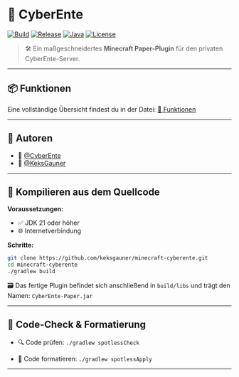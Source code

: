 # 🦆 CyberEnte

[![Build](https://img.shields.io/github/actions/workflow/status/keksgauner/minecraft-cyberente/build.yml?branch=master&label=Build&style=for-the-badge)](https://github.com/keksgauner/minecraft-cyberente/actions)
[![Release](https://img.shields.io/github/v/release/keksgauner/minecraft-cyberente?label=Release&style=for-the-badge)](https://github.com/keksgauner/minecraft-cyberente/releases)
[![Java](https://img.shields.io/badge/Java-21+-orange?style=for-the-badge&logo=openjdk)](https://jdk.java.net/21/)
[![License](https://img.shields.io/github/license/keksgauner/minecraft-cyberente?style=for-the-badge)](https://github.com/keksgauner/minecraft-cyberente/blob/main/LICENSE)

> 🛠️ Ein maßgeschneidertes **Minecraft Paper-Plugin** für den privaten CyberEnte-Server.

---

## 📦 Funktionen

Eine vollständige Übersicht findest du in der Datei: [📄 Funktionen](TODO.md)

---

## 👥 Autoren

- 🐤 [@CyberEnte](https://www.github.com/cyberente)
- 🍪 [@KeksGauner](https://www.github.com/keksgauner)

---

## 🧪 Kompilieren aus dem Quellcode

**Voraussetzungen:**

- ✅ JDK 21 oder höher
- 🌐 Internetverbindung

**Schritte:**

```bash
git clone https://github.com/keksgauner/minecraft-cyberente.git
cd minecraft-cyberente
./gradlew build
```

🗃️ Das fertige Plugin befindet sich anschließend in `build/libs` und trägt den Namen:
`CyberEnte-Paper.jar`

---

## 🧹 Code-Check & Formatierung

- 🔍 Code prüfen:
  `./gradlew spotlessCheck`

- 🎨 Code formatieren:
  `./gradlew spotlessApply`

---
